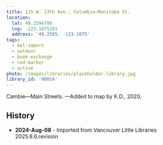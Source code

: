 ```yaml
---
title: 115 W. 13th Ave.; Columbia—Manitoba St.
location:
  lat: 49.2594799
  lng: -123.1075201
  address: '49.2595, -123.1075'
tags:
  - kml-import
  - outdoor
  - book-exchange
  - red-marker
  - active
photo: /images/libraries/placeholder-library.jpg
library_id: '00014'
---
```

Cambie—Main Streets.
—Added to map by K.D., 2020.

## History
- **2024-Aug-08** - Imported from Vancouver Little Libraries 2025.8.6.revision
